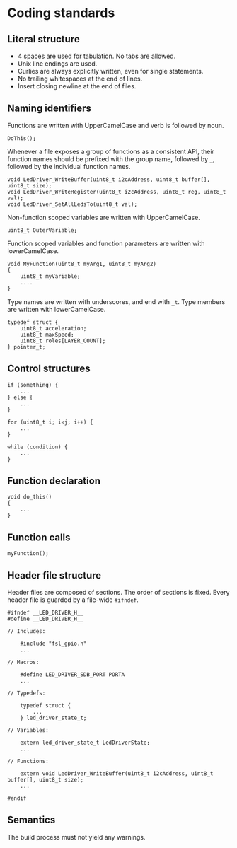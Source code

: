 # Coding standards

## Literal structure

* 4 spaces are used for tabulation. No tabs are allowed.
* Unix line endings are used.
* Curlies are always explicitly written, even for single statements.
* No trailing whitespaces at the end of lines.
* Insert closing newline at the end of files.

## Naming identifiers

Functions are written with UpperCamelCase and verb is followed by noun.

```
DoThis();
```

Whenever a file exposes a group of functions as a consistent API, their function names should be prefixed with the group name, followed by `_`, followed by the individual function names.

```
void LedDriver_WriteBuffer(uint8_t i2cAddress, uint8_t buffer[], uint8_t size);
void LedDriver_WriteRegister(uint8_t i2cAddress, uint8_t reg, uint8_t val);
void LedDriver_SetAllLedsTo(uint8_t val);
```

Non-function scoped variables are written with UpperCamelCase.

```
uint8_t OuterVariable;
```

Function scoped variables and function parameters are written with lowerCamelCase.

```
void MyFunction(uint8_t myArg1, uint8_t myArg2)
{
    uint8_t myVariable;
    ....
}
```

Type names are written with underscores, and end with `_t`. Type members are written with lowerCamelCase.

```
typedef struct {
    uint8_t acceleration;
    uint8_t maxSpeed;
    uint8_t roles[LAYER_COUNT];
} pointer_t;
```

## Control structures

```
if (something) {
    ...
} else {
    ...
}

for (uint8_t i; i<j; i++) {
    ...
}

while (condition) {
    ...
}
```

## Function declaration

```
void do_this()
{
    ...
}
```

## Function calls

```
myFunction();
```

## Header file structure

Header files are composed of sections. The order of sections is fixed. Every header file is guarded by a file-wide `#ifndef`.

```
#ifndef __LED_DRIVER_H__
#define __LED_DRIVER_H__

// Includes:

    #include "fsl_gpio.h"
    ...

// Macros:

    #define LED_DRIVER_SDB_PORT PORTA
    ...

// Typedefs:

    typedef struct {
        ...
    } led_driver_state_t;

// Variables:

    extern led_driver_state_t LedDriverState;
    ...

// Functions:

    extern void LedDriver_WriteBuffer(uint8_t i2cAddress, uint8_t buffer[], uint8_t size);
    ...

#endif
```

## Semantics

The build process must not yield any warnings.
